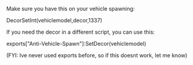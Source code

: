 Make sure you have this on your vehicle spawning:

DecorSetInt(vehiclemodel,decor,1337)

If you need the decor in a different script, you can use this:

exports["Anti-Vehicle-Spawn"]:SetDecor(vehiclemodel)

(FYI: Ive never used exports before, so if this doesnt work, let me know)